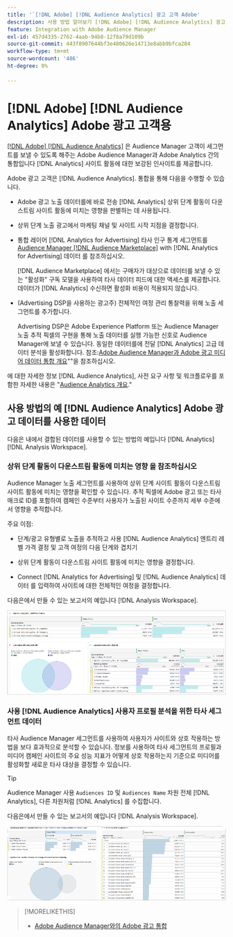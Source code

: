 ```yaml
---
title: '`[!DNL Adobe] [!DNL Audience Analytics] 광고 고객 Adobe'
description: 사용 방법 알아보기 [!DNL Adobe] [!DNL Audience Analytics] 광고 사용 사례
feature: Integration with Adobe Audience Manager
exl-id: 457d4335-2762-4aab-94b8-12f8a79d109b
source-git-commit: 443f8907644bf3e480626e14713e8abb9bfca284
workflow-type: tm+mt
source-wordcount: '486'
ht-degree: 0%

---
```


# [!DNL Adobe] [!DNL Audience Analytics] Adobe 광고 고객용

[[!DNL Adobe] [!DNL Audience Analytics]](https://experienceleague.adobe.com/docs/analytics/integration/audience-analytics/mc-audiences-aam.html) 은 Audience Manager 고객이 세그먼트를 보낼 수 있도록 해주는 Adobe Audience Manager과 Adobe Analytics 간의 통합입니다 [!DNL Analytics] 사이트 활동에 대한 보강된 인사이트를 제공합니다.

Adobe 광고 고객은 [!DNL Audience Analytics]. 통합을 통해 다음을 수행할 수 있습니다.

* Adobe 광고 노출 데이터를에 바로 전송 [!DNL Analytics] 상위 단계 활동이 다운스트림 사이트 활동에 미치는 영향을 판별하는 데 사용됩니다.

* 상위 단계 노출 광고에서 마케팅 채널 및 사이트 시작 지점을 결정합니다.

* 통합 레이어 [!DNL Analytics for Advertising] 타사 인구 통계 세그먼트를 [Audience Manager [!DNL Audience Marketplace]](https://experienceleague.adobe.com/docs/audience-manager/user-guide/features/audience-marketplace/audience-marketplace.html) with [!DNL Analytics for Advertising] 데이터 를 참조하십시오.

   [!DNL Audience Marketplace] 에서는 구매자가 대상으로 데이터를 보낼 수 있는 &quot;활성화&quot; 구독 모델을 사용하여 타사 데이터 피드에 대한 액세스를 제공합니다. 데이터가 [!DNL Analytics] 수신하면 활성화 비용이 적용되지 않습니다.

* (Advertising DSP을 사용하는 광고주) 전체적인 여정 관리 통찰력을 위해 노출 세그먼트를 추가합니다.

   Advertising DSP은 Adobe Experience Platform 또는 Audience Manager 노출 추적 픽셀의 구현을 통해 노출 데이터를 실행 가능한 신호로 Audience Manager에 보낼 수 있습니다. 동일한 데이터를에 전달 [!DNL Analytics] 고급 데이터 분석을 활성화합니다. 참조:[Adobe Audience Manager과 Adobe 광고 미디어 데이터 통합 개요](/help/integrations/audience-manager/media-data-integration/overview.md)&quot;&quot;을 참조하십시오.

에 대한 자세한 정보 [!DNL Audience Analytics], 사전 요구 사항 및 워크플로우를 포함한 자세한 내용은 &quot;[Audience Analytics 개요](https://experienceleague.adobe.com/docs/analytics/integration/audience-analytics/mc-audiences-aam.html).&quot;

## 사용 방법의 예 [!DNL Audience Analytics] Adobe 광고 데이터를 사용한 데이터

다음은 내에서 결합된 데이터를 사용할 수 있는 방법의 예입니다 [!DNL Analytics] [!DNL Analysis Workspace].

### 상위 단계 활동이 다운스트림 활동에 미치는 영향 을 참조하십시오

Audience Manager 노출 세그먼트를 사용하여 상위 단계 사이트 활동이 다운스트림 사이트 활동에 미치는 영향을 확인할 수 있습니다. 추적 픽셀에 Adobe 광고 또는 타사 매크로 ID를 포함하여 캠페인 수준부터 사용자가 노출된 사이트 수준까지 세부 수준에서 영향을 추적합니다.

주요 이점:

* 단계/광고 유형별로 노출을 추적하고 사용 [!DNL Audience Analytics] 엔트리 레벨 가격 결정 및 고객 여정의 다음 단계와 겹치기

* 상위 단계 활동이 다운스트림 사이트 활동에 미치는 영향을 결정합니다.

* Connect [!DNL Analytics for Advertising]<!-- which doesn't include the last exposure event --> 및 [!DNL Audience Analytics] 데이터 <!-- (which includes the user's last exposure event) --> 를 입력하여 사이트에 대한 전체적인 여정을 결정합니다.

다음은에서 만들 수 있는 보고서의 예입니다 [!DNL Analysis Workspace].

![상위 단계 활동이 다운스트림 사이트 활동에 미치는 영향을 참조하십시오](/help/integrations/assets/audience-analytics-upper-funnel-exposure.png)

### 사용 [!DNL Audience Analytics] 사용자 프로필 분석을 위한 타사 세그먼트 데이터

타사 Audience Manager 세그먼트를 사용하여 사용자가 사이트와 상호 작용하는 방법을 보다 효과적으로 분석할 수 있습니다. 정보를 사용하여 타사 세그먼트의 프로필과 미디어 캠페인 사이트의 주요 성능 지표가 어떻게 상호 작용하는지 기준으로 미디어를 활성화할 새로운 타사 대상을 결정할 수 있습니다.

>[!TIP]
> Audience Manager 사용 `Audiences ID` 및 `Audiences Name` 차원 전체 [!DNL Analytics], 다른 차원처럼 [!DNL Analytics] 를 수집합니다.

다음은에서 만들 수 있는 보고서의 예입니다 [!DNL Analysis Workspace].

![타사 세그먼트를 사용하여 사용자 프로필 분석 강화](/help/integrations/assets/audience-analytics-third-party-report.png)

>[!MORELIKETHIS]
>
>* [Adobe Audience Manager와의 Adobe 광고 통합](/help/integrations/audience-manager/overview.md)

